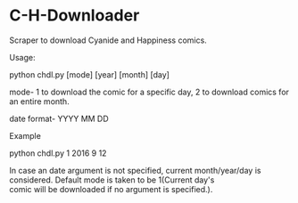 # C-H-Downloader
Scraper to download Cyanide and Happiness comics. 

Usage:

python chdl.py [mode] [year] [month] [day]

mode- 1 to download the comic for a specific day, 2 to download comics for an entire month.

date format- YYYY MM DD

Example

python chdl.py 1 2016 9 12

In case an date argument is not specified, current month/year/day is considered. Default mode is taken to be 1(Current day's  
comic will be downloaded if no argument is specified.).
